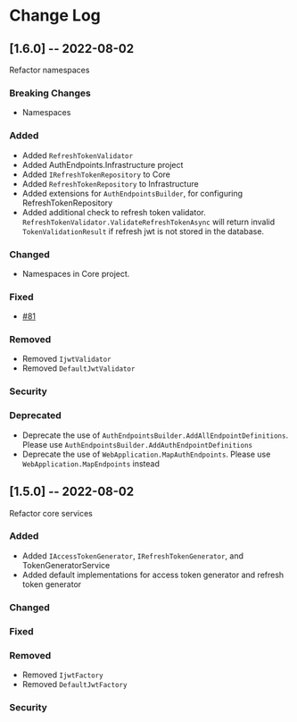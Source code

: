 # Change Log


## [1.6.0] -- 2022-08-02

Refactor namespaces

### Breaking Changes
- Namespaces

### Added
- Added `RefreshTokenValidator`
- Added AuthEndpoints.Infrastructure project
- Added `IRefreshTokenRepository` to Core
- Added `RefreshTokenRepository` to Infrastructure
- Added extensions for `AuthEndpointsBuilder`, for configuring RefreshTokenRepository
- Added additional check to refresh token validator. `RefreshTokenValidator.ValidateRefreshTokenAsync` will return invalid `TokenValidationResult` if refresh jwt is not stored in the database.

### Changed
- Namespaces in Core project.

### Fixed
- [#81](https://github.com/madeyoga/AuthEndpoints/issues/81)

### Removed
- Removed `IjwtValidator`
- Removed `DefaultJwtValidator`

### Security

### Deprecated
- Deprecate the use of `AuthEndpointsBuilder.AddAllEndpointDefinitions`. Please use `AuthEndpointsBuilder.AddAuthEndpointDefinitions`
- Deprecate the use of `WebApplication.MapAuthEndpoints`. Please use `WebApplication.MapEndpoints` instead


## [1.5.0] -- 2022-08-02

Refactor core services

### Added
- Added `IAccessTokenGenerator`, `IRefreshTokenGenerator`, and TokenGeneratorService
- Added default implementations for access token generator and refresh token generator

### Changed

### Fixed

### Removed
- Removed `IjwtFactory`
- Removed `DefaultJwtFactory`

### Security
